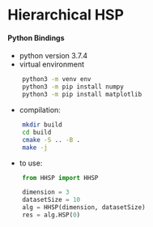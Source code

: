 # Hierarchical HSP

#### Python Bindings
- python version 3.7.4
- virtual environment
```bash
    python3 -m venv env
    python3 -m pip install numpy
    python3 -m pip install matplotlib
```
- compilation: 
```bash
    mkdir build
    cd build
    cmake -S .. -B .
    make -j
```
- to use:
```python
    from HHSP import HHSP

    dimension = 3
    datasetSize = 10
    alg = HHSP(dimension, datasetSize)
    res = alg.HSP(0)
```